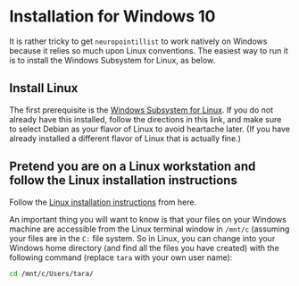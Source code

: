 # Installation for Windows 10
It is rather tricky to get `neuropointillist` to work natively on Windows because it relies so much upon Linux conventions. The easiest way to run it is to install the Windows Subsystem for Linux, as below. 

## Install Linux
The first prerequisite is the [Windows Subsystem for Linux](https://docs.microsoft.com/en-us/windows/wsl/install-win10). If you do not already have this installed, follow the directions in this link, and make sure to select Debian as your flavor of Linux to avoid heartache later. (If you have already installed a different flavor of Linux that is actually fine.)


## Pretend you are on a Linux workstation and follow the Linux installation instructions
Follow the [Linux installation instructions](installation-linux.md) from here. 

An important thing you will want to know is that your files on your Windows machine are accessible from the Linux terminal window in `/mnt/c` (assuming your files are in the `C:` file system. So in Linux, you can change into your Windows home directory (and find all the files you have created) with the following command (replace `tara` with your own user name):

```bash
cd /mnt/c/Users/tara/
```



